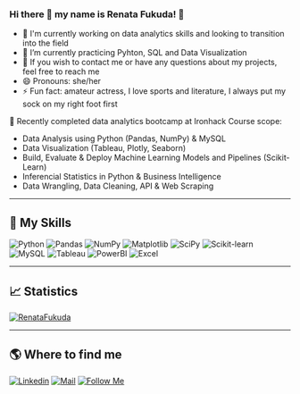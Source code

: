 ### Hi there 👋 my name is <strong>Renata Fukuda!</strong> 💜

- 🔭 I'm currently working on data analytics skills and looking to transition into the field
- 🌱 I’m currently practicing Pyhton, SQL and Data Visualization
- 💬 If you wish to contact me or have any questions about my projects, feel free to reach me
- 😄 Pronouns: she/her
- ⚡ Fun fact: amateur actress, I love sports and literature, I always put my sock on my right foot first

🔭 Recently completed data analytics bootcamp at Ironhack
  Course scope:
  - Data Analysis using Python (Pandas, NumPy) & MySQL
  - Data Visualization (Tableau, Plotly, Seaborn)
  - Build, Evaluate & Deploy Machine Learning Models and Pipelines (Scikit-Learn)
  - Inferencial Statistics in Python & Business Intelligence
  - Data Wrangling, Data Cleaning, API & Web Scraping

----

## 🚀 My Skills

![Python](https://img.shields.io/badge/Python-3776AB.svg?style=for-the-badge&logo=Python&logoColor=white)
![Pandas](https://img.shields.io/badge/pandas-150458.svg?style=for-the-badge&logo=pandas&logoColor=white)
![NumPy](https://img.shields.io/badge/NumPy-013243.svg?style=for-the-badge&logo=NumPy&logoColor=white)
![Matplotlib](https://img.shields.io/badge/Matplotlib-%23ffffff.svg?style=for-the-badge&logo=Matplotlib&logoColor=black)
![SciPy](https://img.shields.io/badge/SciPy-8CAAE6.svg?style=for-the-badge&logo=SciPy&logoColor=white)
![Scikit-learn](https://img.shields.io/badge/scikitlearn-F7931E.svg?style=for-the-badge&logo=scikit-learn&logoColor=white)
![MySQL](https://img.shields.io/badge/MySQL-4479A1.svg?style=for-the-badge&logo=MySQL&logoColor=white)
![Tableau](https://img.shields.io/badge/Tableau-E97627.svg?style=for-the-badge&logo=Tableau&logoColor=white)
![PowerBI](https://img.shields.io/badge/PowerBI-F29D0C?style=for-the-badge&logo=PowerBI&logoColor=white)
![Excel](https://img.shields.io/badge/Microsoft_Excel-217346?style=for-the-badge&logo=microsoft-excel&logoColor=white)

---

## 📈 Statistics
[![RenataFukuda](https://github-readme-stats.vercel.app/api/top-langs/?username=RenataFukuda&hide=html&layout=compact&theme=radical)](https://github.com/RenataFukuda/)

---

## 🌎 Where to find me
[![Linkedin](https://img.shields.io/badge/LinkedIn-0A66C2.svg?style=for-the-badge&logo=LinkedIn&logoColor=white)](https://www.linkedin.com/in/renata-fukuda/)
[![Mail](https://img.shields.io/badge/Gmail-EA4335.svg?style=for-the-badge&logo=Gmail&logoColor=white)](mailto:renata.aimi@gmail.com)
[![Follow Me](https://img.shields.io/badge/GitHub-181717.svg?style=for-the-badge&logo=GitHub&logoColor=white)](https://github.com/RenataFukuda)
